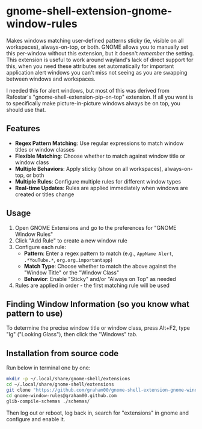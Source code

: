 # gnome-shell-extension-gnome-window-rules
Makes windows matching user-defined patterns sticky (ie, visible on all workspaces), always-on-top, or both. GNOME allows you to manually set this per-window without this extension, but it doesn't *remember* the setting. This extension is useful to work around wayland's lack of direct support for this, when you need these attributes set automatically for important application alert windows you can't miss not seeing as you are swapping between windows and workspaces.

I needed this for alert windows, but most of this was derived from Rafostar's "gnome-shell-extension-pip-on-top" extension. If all you want is to specifically make picture-in-picture windows always be on top, you should use that.

## Features
- **Regex Pattern Matching**: Use regular expressions to match window titles or window classes
- **Flexible Matching**: Choose whether to match against window title or window class
- **Multiple Behaviors**: Apply sticky (show on all workspaces), always-on-top, or both
- **Multiple Rules**: Configure multiple rules for different window types
- **Real-time Updates**: Rules are applied immediately when windows are created or titles change

## Usage
1. Open GNOME Extensions and go to the preferences for "GNOME Window Rules"
2. Click "Add Rule" to create a new window rule
3. Configure each rule:
   - **Pattern**: Enter a regex pattern to match (e.g., `AppName Alert`, `.*YouTube.*`, `org.org.importantapp`)
   - **Match Type**: Choose whether to match the above against the "Window Title" or the "Window Class"
   - **Behavior**: Enable "Sticky" and/or "Always on Top" as needed
4. Rules are applied in order - the first matching rule will be used

## Finding Window Information (so you know what pattern to use)
To determine the precise window title or window class, press Alt+F2, type "lg" ("Looking Glass"), then click the "Windows" tab.

## Installation from source code
Run below in terminal one by one:
```sh
mkdir -p ~/.local/share/gnome-shell/extensions
cd ~/.local/share/gnome-shell/extensions
git clone "https://github.com/graham00/gnome-shell-extension-gnome-window-rules.git" "gnome-window-rules@graham00.github.com"
cd gnome-window-rules@graham00.github.com
glib-compile-schemas ./schemas/
```
Then log out or reboot, log back in, search for "extensions" in gnome and configure and enable it.
